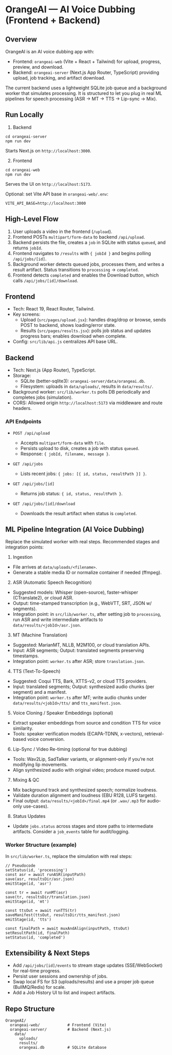 # OrangeAI — AI Voice Dubbing (Frontend + Backend)

## Overview
OrangeAI is an AI voice dubbing app with:
- Frontend: `orangeai-web` (Vite + React + Tailwind) for upload, progress, preview, and download.
- Backend: `orangeai-server` (Next.js App Router, TypeScript) providing upload, job tracking, and artifact download.

The current backend uses a lightweight SQLite job queue and a background worker that simulates processing. It is structured to let you plug in real ML pipelines for speech processing (ASR → MT → TTS → Lip-sync → Mix).

## Run Locally
1) Backend
```
cd orangeai-server
npm run dev
```
Starts Next.js on `http://localhost:3000`.

2) Frontend
```
cd orangeai-web
npm run dev
```
Serves the UI on `http://localhost:5173`.

Optional: set Vite API base in `orangeai-web/.env`:
```
VITE_API_BASE=http://localhost:3000
```

## High-Level Flow
1. User uploads a video in the frontend (`/upload`).
2. Frontend POSTs `multipart/form-data` to backend `/api/upload`.
3. Backend persists the file, creates a `job` in SQLite with status `queued`, and returns `jobId`.
4. Frontend navigates to `/results` with `{ jobId }` and begins polling `/api/jobs/[id]`.
5. Background worker detects queued jobs, processes them, and writes a result artifact. Status transitions to `processing` → `completed`.
6. Frontend detects `completed` and enables the Download button, which calls `/api/jobs/[id]/download`.

## Frontend
- Tech: React 19, React Router, Tailwind.
- Key screens:
  - Upload (`src/pages/upload.jsx`): handles drag/drop or browse, sends POST to backend, shows loading/error state.
  - Results (`src/pages/results.jsx`): polls job status and updates progress bars; enables download when complete.
- Config: `src/lib/api.js` centralizes API base URL.

## Backend
- Tech: Next.js (App Router), TypeScript.
- Storage:
  - SQLite (better-sqlite3): `orangeai-server/data/orangeai.db`.
  - Filesystem: uploads in `data/uploads/`, results in `data/results/`.
- Background worker: `src/lib/worker.ts` polls DB periodically and completes jobs (simulation).
- CORS: Allowed origin `http://localhost:5173` via middleware and route headers.

### API Endpoints
- `POST /api/upload`
  - Accepts `multipart/form-data` with `file`.
  - Persists upload to disk, creates a job with status `queued`.
  - Response: `{ jobId, filename, message }`.

- `GET /api/jobs`
  - Lists recent jobs: `{ jobs: [{ id, status, resultPath }] }`.

- `GET /api/jobs/[id]`
  - Returns job status: `{ id, status, resultPath }`.

- `GET /api/jobs/[id]/download`
  - Downloads the result artifact when status is `completed`.

## ML Pipeline Integration (AI Voice Dubbing)
Replace the simulated worker with real steps. Recommended stages and integration points:

1) Ingestion
- File arrives at `data/uploads/<filename>`.
- Generate a stable media ID or normalize container if needed (ffmpeg).

2) ASR (Automatic Speech Recognition)
- Suggested models: Whisper (open-source), faster-whisper (CTranslate2), or cloud ASR.
- Output: time-stamped transcription (e.g., WebVTT, SRT, JSON w/ segments).
- Integration point: in `src/lib/worker.ts`, after setting job to `processing`, run ASR and write intermediate artifacts to `data/results/<jobId>/asr.json`.

3) MT (Machine Translation)
- Suggested: MarianMT, NLLB, M2M100, or cloud translation APIs.
- Input: ASR segments; Output: translated segments preserving timestamps.
- Integration point: `worker.ts` after ASR; store `translation.json`.

4) TTS (Text-To-Speech)
- Suggested: Coqui TTS, Bark, XTTS-v2, or cloud TTS providers.
- Input: translated segments; Output: synthesized audio chunks (per segment) and a manifest.
- Integration point: `worker.ts` after MT; write audio chunks under `data/results/<jobId>/tts/` and `tts_manifest.json`.

5) Voice Cloning / Speaker Embeddings (optional)
- Extract speaker embeddings from source and condition TTS for voice similarity.
- Tools: speaker verification models (ECAPA-TDNN, x-vectors), retrieval-based voice conversion.

6) Lip-Sync / Video Re-timing (optional for true dubbing)
- Tools: Wav2Lip, SadTalker variants, or alignment-only if you’re not modifying lip movements.
- Align synthesized audio with original video; produce muxed output.

7) Mixing & QC
- Mix background track and synthesized speech; normalize loudness.
- Validate duration alignment and loudness (EBU R128, LUFS targets).
- Final output: `data/results/<jobId>/final.mp4` (or `.wav/.mp3` for audio-only use-cases).

8) Status Updates
- Update `jobs.status` across stages and store paths to intermediate artifacts. Consider a `job_events` table for audit/logging.

### Worker Structure (example)
In `src/lib/worker.ts`, replace the simulation with real steps:
```
// Pseudocode
setStatus(id, 'processing')
const asr = await runASR(inputPath)
save(asr, resultsDir/asr.json)
emitStage(id, 'asr')

const tr = await runMT(asr)
save(tr, resultsDir/translation.json)
emitStage(id, 'mt')

const ttsOut = await runTTS(tr)
saveManifest(ttsOut, resultsDir/tts_manifest.json)
emitStage(id, 'tts')

const finalPath = await muxAndAlign(inputPath, ttsOut)
setResultPath(id, finalPath)
setStatus(id, 'completed')
```

## Extensibility & Next Steps
- Add `/api/jobs/[id]/events` to stream stage updates (SSE/WebSocket) for real-time progress.
- Persist user sessions and ownership of jobs.
- Swap local FS for S3 (uploads/results) and use a proper job queue (BullMQ/Redis) for scale.
- Add a Job History UI to list and inspect artifacts.

## Repo Structure
```
OrangeAI/
  orangeai-web/            # Frontend (Vite)
  orangeai-server/         # Backend (Next.js)
    data/
      uploads/
      results/
      orangeai.db          # SQLite database
```

